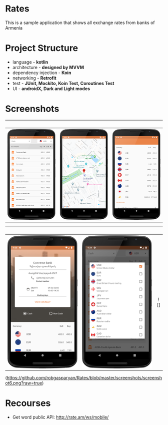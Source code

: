 # Rates

This is a sample application that shows all exchange rates from banks of Armenia 


# Project Structure
- language - **kotlin**
- architecture - **designed by MVVM**
- dependency injection - **Koin**
- networking - **Retrofit**
- test - **JUnit, Mockito, Koin Test, Coroutines Test**
- UI - **androidX, Dark and Light modes**
# Screenshots
 
 ⠀             |  ⠀       | ⠀
:-------------------------:|:-------------------------:|:-------------------------:
![](https://github.com/robgasparyan/Rates/blob/master/screenshots/screenshot1.png?raw=true)  |  ![](https://github.com/robgasparyan/Rates/blob/master/screenshots/screenshot2.png?raw=true)  |  ![](https://github.com/robgasparyan/Rates/blob/master/screenshots/screenshot3.png?raw=true)

 ⠀           |   ⠀      |  ⠀
:-------------------------:|:-------------------------:|:-------------------------:
![](https://github.com/robgasparyan/Rates/blob/master/screenshots/screenshot4.png?raw=true)  |  ![](https://github.com/robgasparyan/Rates/blob/master/screenshots/screenshot5.png?raw=true)   |  ![]
(https://github.com/robgasparyan/Rates/blob/master/screenshots/screenshot6.png?raw=true)
 


# Recourses

- Get word public API:            http://rate.am/ws/mobile/
